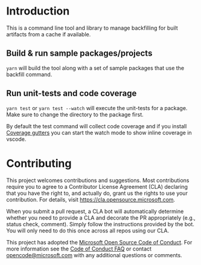# Introduction

This is a command line tool and library to manage backfilling for built
artifacts from a cache if available.

## Build & run sample packages/projects

`yarn` will build the tool along with a set of sample packages that use the
backfill command.

## Run unit-tests and code coverage

`yarn test` or `yarn test --watch` will execute the unit-tests for a package.
Make sure to change the directory to the package first.

By default the test command will collect code coverage and if you install
[Coverage gutters](https://marketplace.visualstudio.com/items?itemName=ryanluker.vscode-coverage-gutters)
you can start the watch mode to show inline coverage in vscode.

# Contributing

This project welcomes contributions and suggestions. Most contributions require
you to agree to a Contributor License Agreement (CLA) declaring that you have
the right to, and actually do, grant us the rights to use your contribution. For
details, visit https://cla.opensource.microsoft.com.

When you submit a pull request, a CLA bot will automatically determine whether
you need to provide a CLA and decorate the PR appropriately (e.g., status check,
comment). Simply follow the instructions provided by the bot. You will only need
to do this once across all repos using our CLA.

This project has adopted the
[Microsoft Open Source Code of Conduct](https://opensource.microsoft.com/codeofconduct/).
For more information see the
[Code of Conduct FAQ](https://opensource.microsoft.com/codeofconduct/faq/) or
contact [opencode@microsoft.com](mailto:opencode@microsoft.com) with any
additional questions or comments.
